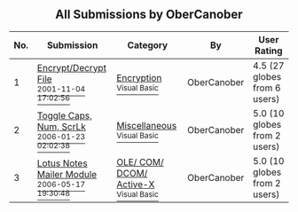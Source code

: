 ﻿<div align="center">

## All Submissions by OberCanober

</div>

No.  | Submission | Category | By   | User Rating
---- | ---------- | -------- | ---- | -----------
1 | [Encrypt/Decrypt File<br /><sup>2001-11-04 17:02:56</sup>](https://github.com/Planet-Source-Code/obercanober-encrypt-decrypt-file__1-28651) | [Encryption<br /><sup>Visual Basic</sup>](../ByCategory/encryption__1-48.md) | OberCanober | 4.5 (27 globes from 6 users)
2 | [Toggle Caps, Num, ScrLk<br /><sup>2006-01-23 02:02:38</sup>](https://github.com/Planet-Source-Code/obercanober-toggle-caps-num-scrlk__1-64117) | [Miscellaneous<br /><sup>Visual Basic</sup>](../ByCategory/miscellaneous__1-1.md) | OberCanober | 5.0 (10 globes from 2 users)
3 | [Lotus Notes Mailer Module<br /><sup>2006-05-17 19:30:48</sup>](https://github.com/Planet-Source-Code/obercanober-lotus-notes-mailer-module__1-65385) | [OLE/ COM/ DCOM/ Active\-X<br /><sup>Visual Basic</sup>](../ByCategory/ole-com-dcom-active-x__1-29.md) | OberCanober | 5.0 (10 globes from 2 users)
